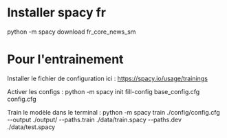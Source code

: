 # Installer spacy fr 
python -m spacy download fr_core_news_sm

# Pour l'entrainement 
Installer le fichier de configuration ici : https://spacy.io/usage/trainings

Activer les configs : python -m spacy init fill-config base_config.cfg config.cfg

Train le modèle dans le terminal : python -m spacy train ./config/config.cfg --output ./output/ --paths.train ./data/train.spacy --paths.dev ./data/test.spacy
